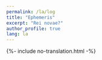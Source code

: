 ```yaml
---
permalink: /la/log
title: "Ephemeris"
excerpt: "Rei novae?"
author_profile: true
lang: la
---
```

{%- include no-translation.html -%}
